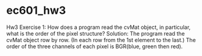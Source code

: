 # ec601_hw3
Hw3
Exercise 1:
How does a program read the cvMat object, in particular, what is the
order of the pixel structure?
Solution:
The program read the cvMat object row by row. (In each row from the 1st element to the last.) The order of the three channels of each pixel is BGR(blue, green then red).
